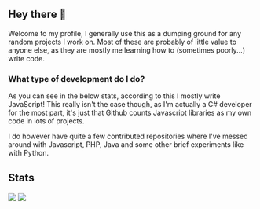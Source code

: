 ## Hey there 👋

Welcome to my profile, I generally use this as a dumping ground for any random projects I work on. Most of these are probably of little value to anyone else, as they are mostly me learning how to (sometimes poorly...) write code.

### What type of development do I do?

As you can see in the below stats, according to this I mostly write JavaScript! This really isn't the case though, as I'm actually a C# developer for the most part, it's just that Github counts Javascript libraries as my own code in lots of projects.

I do however have quite a few contributed repositories where I've messed around with Javascript, PHP, Java and some other brief experiments like with Python.

## Stats

<a href="https://github.com/anuraghazra/github-readme-stats">
  <img align="center" src="https://github-readme-stats.vercel.app/api?username=Jake-Thomas-Hall&count_private=true&theme=dark&show_icons=true&include_all_commits=true" />
</a>
<a href="https://github.com/anuraghazra/github-readme-stats">
  <img align="center" src="https://github-readme-stats.vercel.app/api/top-langs/?username=Jake-Thomas-Hall&theme=dark&langs_count=7&layout=compact" />
</a>


